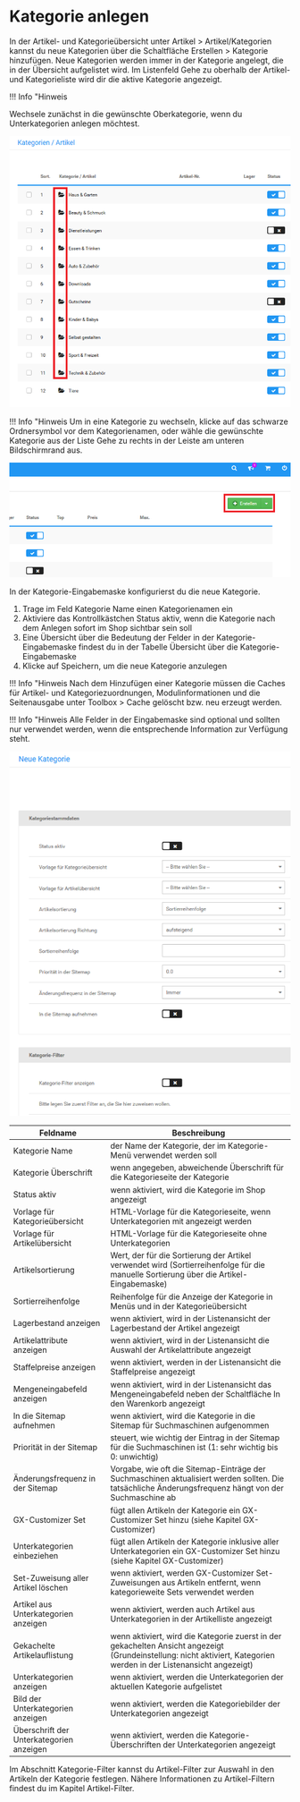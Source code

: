 # Kategorie anlegen 

In der Artikel- und Kategorieübersicht unter Artikel \> Artikel/Kategorien kannst du neue Kategorien über die Schaltfläche Erstellen \> Kategorie hinzufügen. Neue Kategorien werden immer in der Kategorie angelegt, die in der Übersicht aufgelistet wird. Im Listenfeld Gehe zu oberhalb der Artikel- und Kategorieliste wird dir die aktive Kategorie angezeigt.

!!! Info "Hinweis
	

Wechsele zunächst in die gewünschte Oberkategorie, wenn du Unterkategorien anlegen möchtest.

![](Bilder/Abb080_KategorieOeffnen.png "Kategorie öffnen")

!!! Info "Hinweis
	 Um in eine Kategorie zu wechseln, klicke auf das schwarze Ordnersymbol vor dem Kategorienamen, oder wähle die gewünschte Kategorie aus der Liste Gehe zu rechts in der Leiste am unteren Bildschirmrand aus.

![](Bilder/Abb081_NeueKategorieHinzufuegen.png "Neue Kategorie hinzufügen")

In der Kategorie-Eingabemaske konfigurierst du die neue Kategorie.

1.  Trage im Feld Kategorie Name einen Kategorienamen ein
2.  Aktiviere das Kontrollkästchen Status aktiv, wenn die Kategorie nach dem Anlegen sofort im Shop sichtbar sein soll
3.  Eine Übersicht über die Bedeutung der Felder in der Kategorie-Eingabemaske findest du in der Tabelle Übersicht über die Kategorie-Eingabemaske
4.  Klicke auf Speichern, um die neue Kategorie anzulegen

!!! Info "Hinweis
	 Nach dem Hinzufügen einer Kategorie müssen die Caches für Artikel- und Kategoriezuordnungen, Modulinformationen und die Seitenausgabe unter Toolbox \> Cache gelöscht bzw. neu erzeugt werden.

!!! Info "Hinweis
	 Alle Felder in der Eingabemaske sind optional und sollten nur verwendet werden, wenn die entsprechende Information zur Verfügung steht.

![](Bilder/Abb082_KategorieEingabemaske.png "Kategorie-Eingabemaske")

|Feldname|Beschreibung|
|--------|------------|
|Kategorie Name|der Name der Kategorie, der im Kategorie-Menü verwendet werden soll|
|Kategorie Überschrift|wenn angegeben, abweichende Überschrift für die Kategorieseite der Kategorie|
|Status aktiv|wenn aktiviert, wird die Kategorie im Shop angezeigt|
|Vorlage für Kategorieübersicht|HTML-Vorlage für die Kategorieseite, wenn Unterkategorien mit angezeigt werden|
|Vorlage für Artikelübersicht|HTML-Vorlage für die Kategorieseite ohne Unterkategorien|
|Artikelsortierung|Wert, der für die Sortierung der Artikel verwendet wird \(Sortierreihenfolge für die manuelle Sortierung über die Artikel-Eingabemaske\)|
|Sortierreihenfolge|Reihenfolge für die Anzeige der Kategorie in Menüs und in der Kategorieübersicht|
|Lagerbestand anzeigen|wenn aktiviert, wird in der Listenansicht der Lagerbestand der Artikel angezeigt|
|Artikelattribute anzeigen|wenn aktiviert, wird in der Listenansicht die Auswahl der Artikelattribute angezeigt|
|Staffelpreise anzeigen|wenn aktiviert, werden in der Listenansicht die Staffelpreise angezeigt|
|Mengeneingabefeld anzeigen|wenn aktiviert, wird in der Listenansicht das Mengeneingabefeld neben der Schaltfläche In den Warenkorb angezeigt|
|In die Sitemap aufnehmen|wenn aktiviert, wird die Kategorie in die Sitemap für Suchmaschinen aufgenommen|
|Priorität in der Sitemap|steuert, wie wichtig der Eintrag in der Sitemap für die Suchmaschinen ist \(1: sehr wichtig bis 0: unwichtig\)|
|Änderungsfrequenz in der Sitemap|Vorgabe, wie oft die Sitemap-Einträge der Suchmaschinen aktualisiert werden sollten. Die tatsächliche Änderungsfrequenz hängt von der Suchmaschine ab|
|GX-Customizer Set|fügt allen Artikeln der Kategorie ein GX-Customizer Set hinzu \(siehe Kapitel GX-Customizer\)|
|Unterkategorien einbeziehen|fügt allen Artikeln der Kategorie inklusive aller Unterkategorien ein GX-Customizer Set hinzu \(siehe Kapitel GX-Customizer\)|
|Set-Zuweisung aller Artikel löschen|wenn aktiviert, werden GX-Customizer Set-Zuweisungen aus Artikeln entfernt, wenn kategorieweite Sets verwendet werden|
|Artikel aus Unterkategorien anzeigen|wenn aktiviert, werden auch Artikel aus Unterkategorien in der Artikelliste angezeigt|
|Gekachelte Artikelauflistung|wenn aktiviert, wird die Kategorie zuerst in der gekachelten Ansicht angezeigt \(Grundeinstellung: nicht aktiviert, Kategorien werden in der Listenansicht angezeigt\)|
|Unterkategorien anzeigen|wenn aktiviert, werden die Unterkategorien der aktuellen Kategorie aufgelistet|
|Bild der Unterkategorien anzeigen|wenn aktiviert, werden die Kategoriebilder der Unterkategorien angezeigt|
|Überschrift der Unterkategorien anzeigen|wenn aktiviert, werden die Kategorie-Überschriften der Unterkategorien angezeigt|

Im Abschnitt Kategorie-Filter kannst du Artikel-Filter zur Auswahl in den Artikeln der Kategorie festlegen. Nähere Informationen zu Artikel-Filtern findest du im Kapitel Artikel-Filter.



